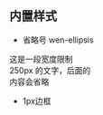 ## 内置样式

- 省略号 wen-ellipsis

<div class="wen-ellipsis" style="max-width: 150px;">这是一段宽度限制 250px 的文字，后面的内容会省略</div>

- 1px边框 